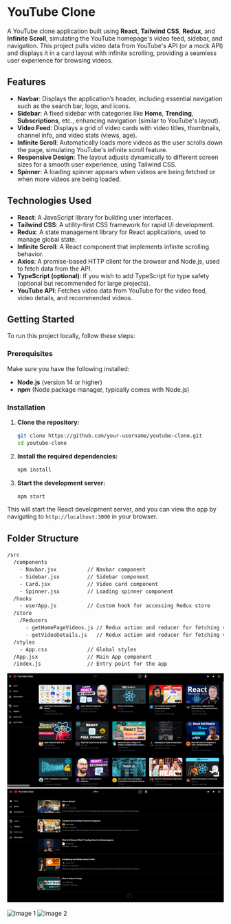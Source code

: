 # YouTube Clone

A YouTube clone application built using **React**, **Tailwind CSS**, **Redux**, and **Infinite Scroll**, simulating the YouTube homepage's video feed, sidebar, and navigation. This project pulls video data from YouTube's API (or a mock API) and displays it in a card layout with infinite scrolling, providing a seamless user experience for browsing videos.

## Features

- **Navbar**: Displays the application’s header, including essential navigation such as the search bar, logo, and icons.
- **Sidebar**: A fixed sidebar with categories like **Home**, **Trending**, **Subscriptions**, etc., enhancing navigation (similar to YouTube's layout).
- **Video Feed**: Displays a grid of video cards with video titles, thumbnails, channel info, and video stats (views, age).
- **Infinite Scroll**: Automatically loads more videos as the user scrolls down the page, simulating YouTube's infinite scroll feature.
- **Responsive Design**: The layout adjusts dynamically to different screen sizes for a smooth user experience, using Tailwind CSS.
- **Spinner**: A loading spinner appears when videos are being fetched or when more videos are being loaded.

## Technologies Used

- **React**: A JavaScript library for building user interfaces.
- **Tailwind CSS**: A utility-first CSS framework for rapid UI development.
- **Redux**: A state management library for React applications, used to manage global state.
- **Infinite Scroll**: A React component that implements infinite scrolling behavior.
- **Axios**: A promise-based HTTP client for the browser and Node.js, used to fetch data from the API.
- **TypeScript (optional)**: If you wish to add TypeScript for type safety (optional but recommended for large projects).
- **YouTube API**: Fetches video data from YouTube for the video feed, video details, and recommended videos.

## Getting Started

To run this project locally, follow these steps:

### Prerequisites

Make sure you have the following installed:

- **Node.js** (version 14 or higher)
- **npm** (Node package manager, typically comes with Node.js)

### Installation

1. **Clone the repository:**

    ```bash
    git clone https://github.com/your-username/youtube-clone.git
    cd youtube-clone
    ```

2. **Install the required dependencies:**

    ```bash
    npm install
    ```

3. **Start the development server:**

    ```bash
    npm start
    ```

This will start the React development server, and you can view the app by navigating to `http://localhost:3000` in your browser.

## Folder Structure

```bash
/src
  /components
    - Navbar.jsx          // Navbar component
    - Sidebar.jsx         // Sidebar component
    - Card.jsx            // Video card component
    - Spinner.jsx         // Loading spinner component
  /hooks
    - userApp.js          // Custom hook for accessing Redux store
  /store
    /Reducers
      - getHomePageVideos.js // Redux action and reducer for fetching videos
      - getVideoDetails.js   // Redux action and reducer for fetching video details
  /styles
    - App.css             // Global styles
  /App.jsx                // Main App component
  /index.js               // Entry point for the app
```

![youtube clone](./src/assets/youtube%20clone.png)
![youtube clone 2](./src/assets/youtube%20clone%202.png)


<img src="./images/image1.jpg" alt="Image 1" width="400" height="300" />
<img src="./images/image2.jpg" alt="Image 2" width="400" height="300" />

